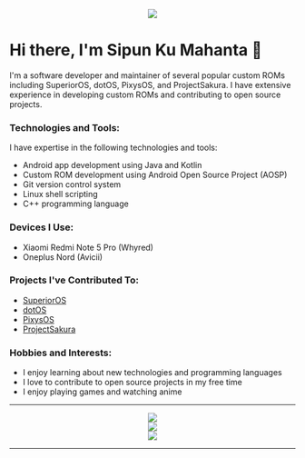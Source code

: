 <p align="center">
  <img src="https://user-images.githubusercontent.com/29405483/221152051-24647828-d8ff-4cd3-b7a3-a3aeaf31929a.png" />
</p>

# Hi there, I'm Sipun Ku Mahanta 👋

I'm a software developer and maintainer of several popular custom ROMs including SuperiorOS, dotOS, PixysOS, and ProjectSakura. I have extensive experience in developing custom ROMs and contributing to open source projects.

### Technologies and Tools:

I have expertise in the following technologies and tools:

- Android app development using Java and Kotlin
- Custom ROM development using Android Open Source Project (AOSP)
- Git version control system
- Linux shell scripting
- C++ programming language

### Devices I Use:

- Xiaomi Redmi Note 5 Pro (Whyred)
- Oneplus Nord (Avicii)

### Projects I've Contributed To:

- [SuperiorOS](https://github.com/SuperiorOS)
- [dotOS](https://github.com/dotOS)
- [PixysOS](https://github.com/PixysOS)
- [ProjectSakura](https://github.com/ProjectSakura)

### Hobbies and Interests:

- I enjoy learning about new technologies and programming languages
- I love to contribute to open source projects in my free time
- I enjoy playing games and watching anime

---

<div align="center">
    <img src="https://github-readme-stats.vercel.app/api?username=Darkstar085&show_icons=true&theme=dark">
</div>

<div align="center">
    <img src="https://github-readme-stats.vercel.app/api/top-langs/?username=Darkstar085&layout=compact&theme=dark">
</div>

<div align="center">
    <img src="https://komarev.com/ghpvc/?username=Darkstar085&color=blueviolet&style=for-the-badge&label=PROFILE+VIEWS">
</div>

---
